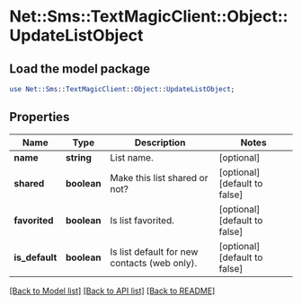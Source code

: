 # Net::Sms::TextMagicClient::Object::UpdateListObject

## Load the model package
```perl
use Net::Sms::TextMagicClient::Object::UpdateListObject;
```

## Properties
Name | Type | Description | Notes
------------ | ------------- | ------------- | -------------
**name** | **string** | List name. | [optional] 
**shared** | **boolean** | Make this list shared or not? | [optional] [default to false]
**favorited** | **boolean** | Is list favorited. | [optional] [default to false]
**is_default** | **boolean** | Is list default for new contacts (web only). | [optional] [default to false]

[[Back to Model list]](../README.md#documentation-for-models) [[Back to API list]](../README.md#documentation-for-api-endpoints) [[Back to README]](../README.md)


